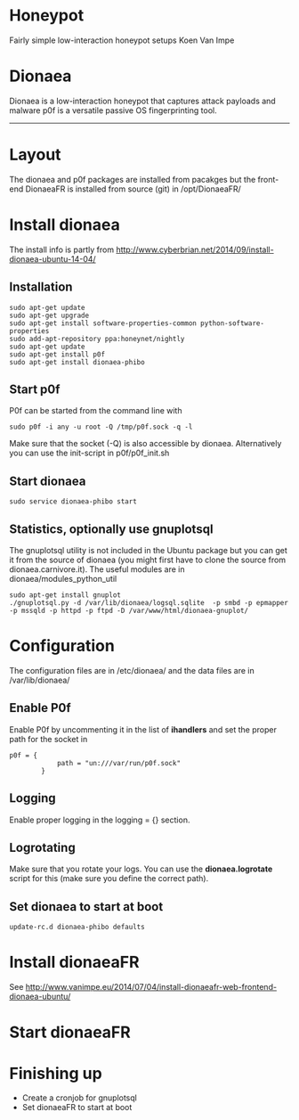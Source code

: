 # Honeypot
Fairly simple low-interaction honeypot setups
 Koen Van Impe

# Dionaea

Dionaea is a low-interaction honeypot that captures attack payloads and malware
p0f is a versatile passive OS fingerprinting tool.

------------------------------------------------------------------------------------------


# Layout

The dionaea and p0f packages are installed from pacakges but the front-end DionaeaFR is installed from source (git) in /opt/DionaeaFR/

# Install dionaea

The install info is partly from http://www.cyberbrian.net/2014/09/install-dionaea-ubuntu-14-04/

## Installation

```
sudo apt-get update
sudo apt-get upgrade
sudo apt-get install software-properties-common python-software-properties
sudo add-apt-repository ppa:honeynet/nightly
sudo apt-get update
sudo apt-get install p0f
sudo apt-get install dionaea-phibo
```

## Start p0f

P0f can be started from the command line with 
```
sudo p0f -i any -u root -Q /tmp/p0f.sock -q -l
```

Make sure that the socket (-Q) is also accessible by dionaea. Alternatively you can use the init-script in p0f/p0f_init.sh

## Start dionaea

```
sudo service dionaea-phibo start
```

## Statistics, optionally use gnuplotsql

The gnuplotsql utility is not included in the Ubuntu package but you can get it from the source of dionaea (you might first have to clone the source from dionaea.carnivore.it). The useful modules are in dionaea/modules_python_util

```
sudo apt-get install gnuplot
./gnuplotsql.py -d /var/lib/dionaea/logsql.sqlite  -p smbd -p epmapper -p mssqld -p httpd -p ftpd -D /var/www/html/dionaea-gnuplot/
```

# Configuration

The configuration files are in /etc/dionaea/ and the data files are in /var/lib/dionaea/

## Enable P0f

Enable P0f by uncommenting it in the list of **ihandlers** and set the proper path for the socket in        
```
p0f = {
            path = "un:///var/run/p0f.sock"
        }
```

## Logging

Enable proper logging in the logging = {} section.

## Logrotating

Make sure that you rotate your logs. You can use the **dionaea.logrotate** script for this (make sure you define the correct path).

## Set dionaea to start at boot

```
update-rc.d dionaea-phibo defaults
```

# Install dionaeaFR

See http://www.vanimpe.eu/2014/07/04/install-dionaeafr-web-frontend-dionaea-ubuntu/

# Start dionaeaFR



# Finishing up

* Create a cronjob for gnuplotsql
* Set dionaeaFR to start at boot


